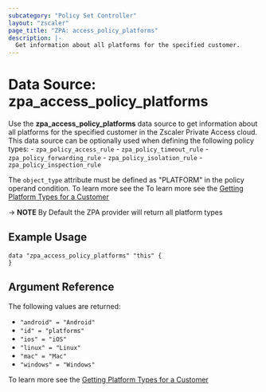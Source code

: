 ```yaml
---
subcategory: "Policy Set Controller"
layout: "zscaler"
page_title: "ZPA: access_policy_platforms"
description: |-
  Get information about all platforms for the specified customer.
---
```


# Data Source: zpa_access_policy_platforms

Use the **zpa_access_policy_platforms** data source to get information about all platforms for the specified customer in the Zscaler Private Access cloud. This data source can be optionally used when defining the following policy types:
    - ``zpa_policy_access_rule``
    - ``zpa_policy_timeout_rule``
    - ``zpa_policy_forwarding_rule``
    - ``zpa_policy_isolation_rule``
    - ``zpa_policy_inspection_rule``

The ``object_type`` attribute must be defined as "PLATFORM" in the policy operand condition. To learn more see the To learn more see the [Getting Platform Types for a Customer](https://help.zscaler.com/zpa/configuring-access-policies-using-api#getPlatformTypes)

-> **NOTE** By Default the ZPA provider will return all platform types

## Example Usage

```hcl
data "zpa_access_policy_platforms" "this" {
}
```

## Argument Reference

The following values are returned:

* `"android" = "Android"`
* `"id" = "platforms"`
* `"ios" = "iOS"`
* `"linux" = "Linux"`
* `"mac" = "Mac"`
* `"windows" = "Windows"`

To learn more see the [Getting Platform Types for a Customer](https://help.zscaler.com/zpa/configuring-access-policies-using-api#getPlatformTypes)
